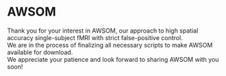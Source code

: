 # AWSOM
Thank you for your interest in AWSOM, our approach to high spatial accuracy single-subject fMRI with strict false-positive control. <br>
We are in the process of finalizing all necessary scripts to make AWSOM available for download. <br>
We appreciate your patience and look forward to sharing AWSOM with you soon!
